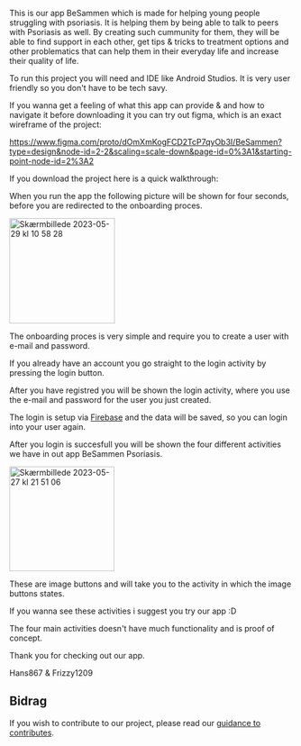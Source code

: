 This is our app BeSammen which is made for helping young people struggling with psoriasis. It is helping them by being able to talk to peers with Psoriasis as well. By creating such cummunity for them, they will be able to find support in each other, get tips & tricks to treatment options and other problematics that can help them in their everyday life and increase their quality of life.

To run this project you will need and IDE like Android Studios. It is very user friendly so you don't have to be tech savy.

If you wanna get a feeling of what this app can provide & and how to navigate it before downloading it you can try out figma, which is an exact wireframe of the project:

https://www.figma.com/proto/dOmXmKogFCD2TcP7qyOb3I/BeSammen?type=design&node-id=2-2&scaling=scale-down&page-id=0%3A1&starting-point-node-id=2%3A2

If you download the project here is a quick walkthrough:

When you run the app the following picture will be shown for four seconds, before you are redirected to the onboarding proces.

<img width="187" alt="Skærmbillede 2023-05-29 kl  10 58 28" src="https://github.com/Hans867/BeSammen/assets/111958109/b8d66fa8-3faa-4359-8397-838a9f8565fb">

The onboarding proces is very simple and require you to create a user with e-mail and password.

If you already have an account you go straight to the login activity by pressing the login button.

After you have registred you will be shown the login activity, where you use the e-mail and password for the user you just created.

The login is setup via [Firebase](https://firebase.google.com/) and the data will be saved, so you can login into your user again.

After you login is succesfull you will be shown the four different activities we have in out app BeSammen Psoriasis.

<img width="186" alt="Skærmbillede 2023-05-27 kl  21 51 06" src="https://github.com/Hans867/BeSammen/assets/111958109/5995693a-0a98-4e51-bb50-2f6511f51542">

These are image buttons and will take you to the activity in which the image buttons states.

If you wanna see these activities i suggest you try our app :D

The four main activities doesn't have much functionality and is proof of concept.

Thank you for checking out our app.

Hans867 & Frizzy1209

## Bidrag

If you wish to contribute to our project, please read our [guidance to contributes](CONTRIBUTING.md).

